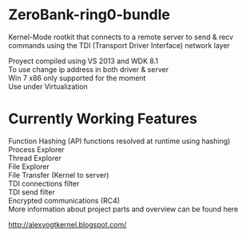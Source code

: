 # ZeroBank-ring0-bundle
Kernel-Mode rootkit that connects to a remote server to send & recv commands using the TDI (Transport Driver Interface) network layer

Proyect compiled using VS 2013 and WDK 8.1 <br />
To use change ip address in both driver & server <br />
Win 7 x86 only supported for the moment <br />
Use under Virtualization <br />

# Currently Working Features

Function Hashing (API functions resolved at runtime using hashing) <br />
Process Explorer <br />
Thread Explorer <br />
File Explorer <br />
File Transfer (Kernel to server) <br />
TDI connections filter <br />
TDI send filter <br />
Encrypted communications (RC4) <br />
More information about project parts and overview can be found here <br />

http://alexvogtkernel.blogspot.com/
